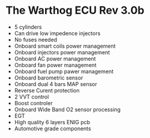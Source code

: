 # The Warthog ECU Rev 3.0b

- 5 cylinders
- Can drive low impedence injectors
- No fuses needed
- Onboard smart coils power management
- Onboard injectors power management
- Onboard AC power management
- Onboard fan power management
- Onboard fuel pump pawer management
- Onboard barometric sensor
- Onboard dual 4 bars MAP sensor
- Reverse Curent protection
- 2 VVT control
- Boost controler
- Onboard Wide Band O2 sensor processing
- EGT
- High quality 6 layers ENIG pcb
- Automotive grade components

